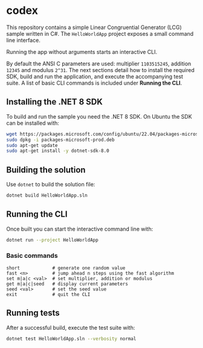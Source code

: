 # codex
This repository contains a simple Linear Congruential Generator (LCG) sample
written in C#. The `HelloWorldApp` project exposes a small command line
interface.

Running the app without arguments starts an interactive CLI.

By default the ANSI C parameters are used: multiplier `1103515245`, addition
`12345` and modulus `2^31`. The next sections detail how to install the
required SDK, build and run the application, and execute the accompanying test
suite. A list of basic CLI commands is included under **Running the CLI**.


## Installing the .NET 8 SDK

To build and run the sample you need the .NET 8 SDK. On Ubuntu the SDK can be
installed with:

```bash
wget https://packages.microsoft.com/config/ubuntu/22.04/packages-microsoft-prod.deb -O packages-microsoft-prod.deb
sudo dpkg -i packages-microsoft-prod.deb
sudo apt-get update
sudo apt-get install -y dotnet-sdk-8.0
```

## Building the solution

Use `dotnet` to build the solution file:

```bash
dotnet build HelloWorldApp.sln
```

## Running the CLI

Once built you can start the interactive command line with:

```bash
dotnet run --project HelloWorldApp
```

### Basic commands

```
short            # generate one random value
fast <n>         # jump ahead n steps using the fast algorithm
set m|a|c <val>  # set multiplier, addition or modulus
get m|a|c|seed   # display current parameters
seed <val>       # set the seed value
exit             # quit the CLI
```

## Running tests

After a successful build, execute the test suite with:

```bash
dotnet test HelloWorldApp.sln --verbosity normal
```
